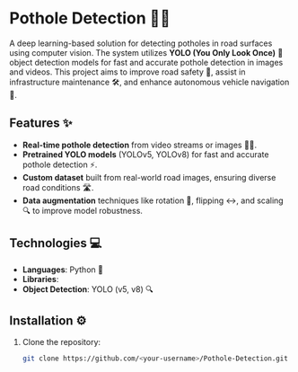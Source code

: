 # Pothole Detection 🚗💥

A deep learning-based solution for detecting potholes in road surfaces using computer vision. The system utilizes **YOLO (You Only Look Once)** 🧠 object detection models for fast and accurate pothole detection in images and videos. This project aims to improve road safety 🚧, assist in infrastructure maintenance 🛠️, and enhance autonomous vehicle navigation 🚙.

## Features ✨

- **Real-time pothole detection** from video streams or images 🎥📸.
- **Pretrained YOLO models** (YOLOv5, YOLOv8) for fast and accurate pothole detection ⚡.
- **Custom dataset** built from real-world road images, ensuring diverse road conditions 🛣️.
- **Data augmentation** techniques like rotation 🔄, flipping ↔️, and scaling 🔍 to improve model robustness.

## Technologies 💻

- **Languages**: Python 🐍
- **Libraries**: 
- **Object Detection**: YOLO (v5, v8) 🔍

## Installation ⚙️

1. Clone the repository:
   ```bash
   git clone https://github.com/<your-username>/Pothole-Detection.git
